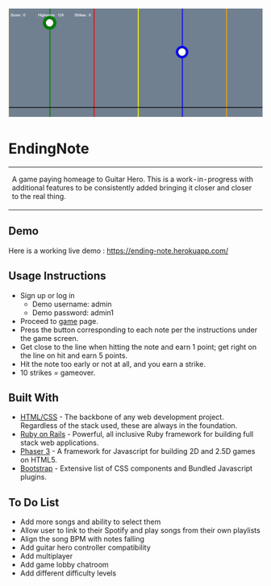 



# ![EndingNote](https://github.com/cnacir/EndingNote/blob/master/app/assets/images/EndingNote.png)
# EndingNote
<table>
<tr>
<td>
  
A game paying homeage to Guitar Hero. This is a work-in-progress with additional features to be consistently added bringing it closer and closer to the real thing.
</td>
</tr>
</table>


## Demo
Here is a working live demo :  https://ending-note.herokuapp.com/





## Usage Instructions
- Sign up or log in
  - Demo username: admin
  - Demo password: admin1
- Proceed to [game](https://ending-note.herokuapp.com/game) page.
- Press the button corresponding to each note per the instructions under the game screen.
- Get close to the line when hitting the note and earn 1 point; get right on the line on hit and earn 5 points.
- Hit the note too early or not at all, and you earn a strike.
- 10 strikes = gameover.


## Built With 

- [HTML/CSS](http://www.w3schools.com) - The backbone of any web development project. Regardless of the stack used, these are always in the foundation.
- [Ruby on Rails](http://rubyonrails.org/) - Powerful, all inclusive Ruby framework for building full stack web applications.
- [Phaser 3](https://phaser.io/phaser3) - A framework for Javascript for building 2D and 2.5D games on HTML5.
- [Bootstrap](http://getbootstrap.com/) - Extensive list of CSS components and Bundled Javascript plugins.

## To Do List
- Add more songs and ability to select them
- Allow user to link to their Spotify and play songs from their own playlists
- Align the song BPM with notes falling
- Add guitar hero controller compatibility
- Add multiplayer
- Add game lobby chatroom
- Add different difficulty levels
